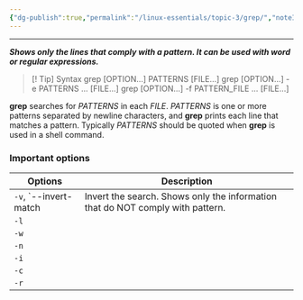 ```yaml
---
{"dg-publish":true,"permalink":"/linux-essentials/topic-3/grep/","noteIcon":"1"}
---
```


---
___Shows only the lines that comply with a pattern. It can be used with word or regular expressions.___

> [! Tip] Syntax
	  grep [OPTION...] PATTERNS [FILE...]
       grep [OPTION...] -e PATTERNS ... [FILE...]
       grep [OPTION...] -f PATTERN_FILE ... [FILE...]

**grep** searches for _PATTERNS_ in each _FILE_.  _PATTERNS_ is one or more patterns separated by newline characters, and **grep** prints each line that matches a pattern.  Typically _PATTERNS_ should be quoted when **grep** is used in a shell command.

### Important options

| Options               | Description                                                                    |
| --------------------- | ------------------------------------------------------------------------------ |
| `-v`, `--invert-match | Invert the search. Shows only the information that do NOT comply with pattern. |
| `-l`                  |                                                                                |
| `-w`                  |                                                                                |
| `-n`                  |                                                                                |
| `-i`                  |                                                                                |
| `-c`                  |                                                                                |
| `-r`                  |                                                                                |

